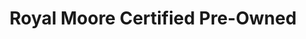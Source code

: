 ---
title: "Royal Moore Certified Pre-Owned"
url: /hillsboro/royal-moore-certified-pre-owned/
shop: car
---